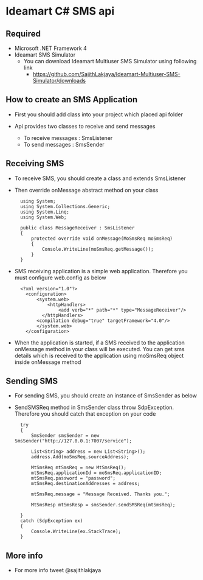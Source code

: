 Ideamart C# SMS api
=====================

Required
---------
* Microsoft .NET Framework 4
* Ideamart SMS Simulator
  	* You can download Ideamart Multiuser SMS Simulator using following link
		* https://github.com/SajithLakjaya/Ideamart-Multiuser-SMS-Simulator/downloads

How to create an SMS Application
--------------------------------
* First you should add class into your project which placed api folder
* Api provides two classes to receive and send messages

  * To receive messages : SmsListener
  * To send messages : SmsSender

Receiving SMS
--------------
* To receive SMS, you should create a class and extends SmsListener
* Then override onMessage abstract method on your class

        using System;
        using System.Collections.Generic;
        using System.Linq;
        using System.Web;

        public class MessageReceiver : SmsListener
        {
	        protected override void onMessage(MoSmsReq moSmsReq)
	        {
		        Console.WriteLine(moSmsReq.getMessage());
	        }
        }

* SMS receiving application is a simple web application. Therefore you must configure web.config as below

        <?xml version="1.0"?>
          <configuration>
	          <system.web>
		          <httpHandlers>
		        	  <add verb="*" path="*" type="MessageReceiver"/>
	      	    </httpHandlers>
              <compilation debug="true" targetFramework="4.0"/>
	          </system.web>
          </configuration>

* When the application is started, if a SMS received to the application onMessage method in your class will be executed. You can get sms details which is received to the application using moSmsReq object inside onMessage method

Sending SMS
------------
* For sending SMS, you should create an instance of SmsSender as below
* SendSMSReq method in SmsSender class throw SdpException. Therefore you should catch that exception on your code

        try
        {
            SmsSender smsSender = new SmsSender("http://127.0.0.1:7007/service");

            List<String> address = new List<String>();
            address.Add(moSmsReq.sourceAddress);

            MtSmsReq mtSmsReq = new MtSmsReq();
            mtSmsReq.applicationId = moSmsReq.applicationID;
            mtSmsReq.password = "password";
            mtSmsReq.destinationAddresses = address;

            mtSmsReq.message = "Message Received. Thanks you.";
            
            MtSmsResp mtSmsResp = smsSender.sendSMSReq(mtSmsReq);

        }
        catch (SdpException ex) 
        {
            Console.WriteLine(ex.StackTrace);
        }

More info
-------------
* For more info tweet @sajithlakjaya


	